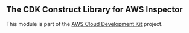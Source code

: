 ## The CDK Construct Library for AWS Inspector
This module is part of the [AWS Cloud Development Kit](https://github.com/awslabs/aws-cdk) project.

